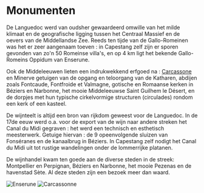 # Monumenten

De Languedoc werd van oudsher gewaardeerd omwille van het milde klimaat en de geografische ligging tussen het Centraal Massief en de oevers van de Middellandse Zee.  Reeds ten tijde van de Gallo-Romeinen was het er zeer aangenaam toeven : in Capestang zelf zijn er sporen gevonden van zo'n 50 Romeinse villa's, en op 4 km ligt het bekende Gallo-Romeins Oppidum van Enserune. 

Ook de Middeleeuwen lieten een indrukwekkend erfgoed na : [Carcassone](http://www.carcassonne-tourisme.com/) en Minerve getuigen van de opgang en teloorgang van de Katharen, abdijen zoals Fontcaude, Fontfroide et Valmagne, gotische en Romaanse kerken in Béziers en Narbonne, het mooie Middeleeuwse Saint Guilhem le Désert, en de dorpjes met hun typische cirkelvormige structuren (circulades) rondom een kerk of een kasteel. 

De wijnteelt is altijd een bron van rijkdom geweest voor de Languedoc. In de 17de eeuw werd o.a. voor de export van de wijn naar andere streken het Canal du Midi gegraven : het werd een technisch en esthetisch meesterwerk. Getuige hiervan : de 9 opeenvolgende sluizen van Fonséranes en  de kanaalbrug in Béziers. In Capestang zelf nodigt het Canal du Midi uit tot rustige wandelingen onder de lommerrijke platanen. 

De wijnhandel kwam ten goede aan de diverse steden in de streek: Montpellier en Perpignan, Béziers en Narbonne, het mooie Pezenas en de havenstad Sète. Al deze steden zijn een bezoek meer dan waard.

![Enserune](/images/monuments.jpg)
![Carcassonne](/images/monuments-detail.jpg)
